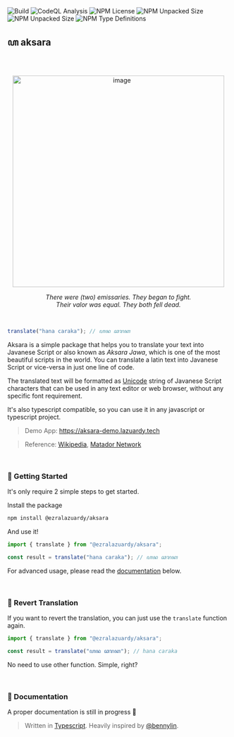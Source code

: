<div>
  <img alt="Build" src="https://github.com/ezralazuardy/aksara/actions/workflows/build.yml/badge.svg" />
  <img alt="CodeQL Analysis" src="https://github.com/ezralazuardy/aksara/actions/workflows/github-code-scanning/codeql/badge.svg" />
  <img alt="NPM License" src="https://img.shields.io/npm/l/%40ezralazuardy%2Faksara" />
  <img alt="NPM Unpacked Size" src="https://img.shields.io/npm/v/%40ezralazuardy%2Faksara" />
  <img alt="NPM Unpacked Size" src="https://img.shields.io/npm/unpacked-size/%40ezralazuardy%2Faksara" />
  <img alt="NPM Type Definitions" src="https://img.shields.io/npm/types/%40ezralazuardy%2Faksara" />
</div>

## ꦲ aksara

<br/>

<p align="center">
  <img width="480" alt="image" src="https://github.com/ezralazuardy/aksara/assets/24422019/fde5abec-3419-4ea6-a358-0a2a9ffb7c00"/>
  <p align="center">
    <i>
      There were (two) emissaries. They began to fight.<br/>
      Their valor was equal. They both fell dead.
    </i>
  </p>
</p>

<br/>

```typescript
translate("hana caraka"); // ꦲꦤ ꦕꦫꦏ
```

Aksara is a simple package that helps you to translate your text into Javanese Script or also known as _Aksara Jawa_, which is one of the most beautiful scripts in the world. You can translate a latin text into Javanese Script or vice-versa in just one line of code.

The translated text will be formatted as [Unicode](https://home.unicode.org) string of Javanese Script characters that can be used in any text editor or web browser, without any specific font requirement.

It's also typescript compatible, so you can use it in any javascript or typescript project.

> Demo App: https://aksara-demo.lazuardy.tech

> Reference: [Wikipedia](https://en.wikipedia.org/wiki/Javanese_script), [Matador Network](https://matadornetwork.com/read/5-beautiful-endangered-alphabets)

<br/>

### 🚀 Getting Started

It's only require 2 simple steps to get started.

Install the package

```bash
npm install @ezralazuardy/aksara
```

And use it!

```typescript
import { translate } from "@ezralazuardy/aksara";

const result = translate("hana caraka"); // ꦲꦤ ꦕꦫꦏ
```

For advanced usage, please read the [documentation](#-documentation) below.

<br/>

### 🔄 Revert Translation

If you want to revert the translation, you can just use the `translate` function again.

```typescript
import { translate } from "@ezralazuardy/aksara";

const result = translate("ꦲꦤ ꦕꦫꦏ"); // hana caraka
```

No need to use other function. Simple, right?

<br/>

### 📖 Documentation

A proper documentation is still in progress 🥲

> Written in [Typescript](https://www.typescriptlang.org). Heavily inspired by [@bennylin](https://github.com/bennylin).

